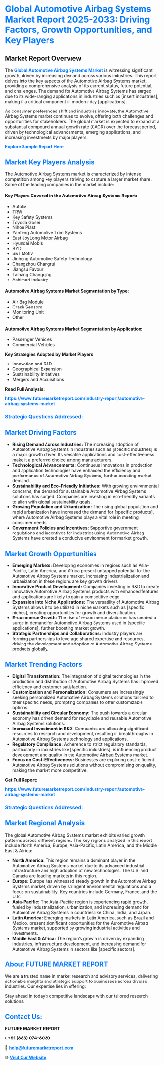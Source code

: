 <h1 style="color: #007BFF;">Global Automotive Airbag Systems Market Report 2025-2033: Driving Factors, Growth Opportunities, and Key Players</h1>

<section id="overview">
<h2>Market Report Overview</h2>
<p>The <a href="https://www.futuremarketreport.com/industry-report/automotive-airbag-systems-market" style="color: #007BFF; text-decoration: none;"><strong>Global Automotive Airbag Systems Market</strong></a> is witnessing significant growth, driven by increasing demand across various industries. This report delves into the key aspects of the Automotive Airbag Systems market, providing a comprehensive analysis of its current status, future potential, and challenges. The demand for Automotive Airbag Systems has surged due to its wide-ranging applications in industries such as [insert industries], making it a critical component in modern-day [applications].</p>
<p>As consumer preferences shift and industries innovate, the Automotive Airbag Systems market continues to evolve, offering both challenges and opportunities for stakeholders. The global market is expected to expand at a substantial compound annual growth rate (CAGR) over the forecast period, driven by technological advancements, emerging applications, and increasing investments by major players.</p>
</section>

<section id="overview">
<p><a href="https://www.futuremarketreport.com/request-sample/reportId=90853" style="color: #007BFF; text-decoration: none;"><strong>Explore Sample Report Here</strong></a></p>
</section>

<section id="key-players">
<h2 style="color: #007BFF;">Market Key Players Analysis</h2>
<p>The Automotive Airbag Systems market is characterized by intense competition among key players striving to capture a larger market share. Some of the leading companies in the market include:</p>
<h4>Key Players Covered in the Automotive Airbag Systems Report:</h4>
<ul><li>Autoliv</li><li>TRW</li><li>Key Safety Systems</li><li>Toyoda Gosei</li><li>Nihon Plast</li><li>Yanfeng Automotive Trim Systems</li><li>East JoyLong Motor Airbag</li><li>Hyundai Mobis</li><li>BYD</li><li>S&amp;T Motiv</li><li>Jinheng Automotive Safety Technology</li><li>Changzhou Changrui</li><li>Jiangsu Favour</li><li>Taihang Changqing</li><li>Ashimori Industry</li></ul>
<h4>Automotive Airbag Systems Market Segmentation by Type:</h4>
<ul><li>Air Bag Module</li><li>Crash Sensors</li><li>Monitoring Unit</li><li>Other</li></ul>

<h4>Automotive Airbag Systems Market Segmentation by Application:</h4>
<ul><li>Passenger Vehicles</li><li>Commercial Vehicles</li></ul>
<p><strong>Key Strategies Adopted by Market Players:</strong></p>
<ul>
<li>Innovation and R&D</li>
<li>Geographical Expansion</li>
<li>Sustainability Initiatives</li>
<li>Mergers and Acquisitions</li>
</ul>
</section>

<section>
<p><strong>Read Full Analysis: </strong></p><a href="https://www.futuremarketreport.com/industry-report/automotive-airbag-systems-market" style="color: #007BFF; text-decoration: none;"><strong>https://www.futuremarketreport.com/industry-report/automotive-airbag-systems-market</strong></a>
<h3 style="color: #007BFF;">Strategic Questions Addressed:</h3>
</section>

<section id="driving-factors">
<h2 style="color: #007BFF;">Market Driving Factors</h2>
<ul>
<li><strong>Rising Demand Across Industries:</strong> The increasing adoption of Automotive Airbag Systems in industries such as [specific industries] is a major growth driver. Its versatile applications and cost-effectiveness make it a preferred choice among manufacturers.</li>
<li><strong>Technological Advancements:</strong> Continuous innovations in production and application technologies have enhanced the efficiency and performance of Automotive Airbag Systems, further boosting market demand.</li>
<li><strong>Sustainability and Eco-Friendly Initiatives:</strong> With growing environmental concerns, the demand for sustainable Automotive Airbag Systems solutions has surged. Companies are investing in eco-friendly variants to align with global sustainability goals.</li>
<li><strong>Growing Population and Urbanization:</strong> The rising global population and rapid urbanization have increased the demand for [specific products], where Automotive Airbag Systems plays a vital role in meeting consumer needs.</li>
<li><strong>Government Policies and Incentives:</strong> Supportive government regulations and incentives for industries using Automotive Airbag Systems have created a conducive environment for market growth.</li>
</ul>
</section>

<section id="growth-opportunities">
<h2 style="color: #007BFF;">Market Growth Opportunities</h2>
<ul>
<li><strong>Emerging Markets:</strong> Developing economies in regions such as Asia-Pacific, Latin America, and Africa present untapped potential for the Automotive Airbag Systems market. Increasing industrialization and urbanization in these regions are key growth drivers.</li>
<li><strong>Innovative Product Development:</strong> Companies investing in R&D to create innovative Automotive Airbag Systems products with enhanced features and applications are likely to gain a competitive edge.</li>
<li><strong>Expansion into Niche Applications:</strong> The versatility of Automotive Airbag Systems allows it to be utilized in niche markets such as [specific niches], creating opportunities for growth and diversification.</li>
<li><strong>E-commerce Growth:</strong> The rise of e-commerce platforms has created a surge in demand for Automotive Airbag Systems used in [specific applications], further boosting market growth.</li>
<li><strong>Strategic Partnerships and Collaborations:</strong> Industry players are forming partnerships to leverage shared expertise and resources, driving the development and adoption of Automotive Airbag Systems products globally.</li>
</ul>
</section>

<section id="trending-factors">
<h2 style="color: #007BFF;">Market Trending Factors</h2>
<ul>
<li><strong>Digital Transformation:</strong> The integration of digital technologies in the production and distribution of Automotive Airbag Systems has improved efficiency and customer satisfaction.</li>
<li><strong>Customization and Personalization:</strong> Consumers are increasingly seeking personalized Automotive Airbag Systems solutions tailored to their specific needs, prompting companies to offer customizable options.</li>
<li><strong>Sustainability and Circular Economy:</strong> The push towards a circular economy has driven demand for recyclable and reusable Automotive Airbag Systems solutions.</li>
<li><strong>Increased Investment in R&D:</strong> Companies are allocating significant resources to research and development, resulting in breakthroughs in Automotive Airbag Systems technology and applications.</li>
<li><strong>Regulatory Compliance:</strong> Adherence to strict regulatory standards, particularly in industries like [specific industries], is influencing product development and quality in the Automotive Airbag Systems market.</li>
<li><strong>Focus on Cost-Effectiveness:</strong> Businesses are exploring cost-efficient Automotive Airbag Systems solutions without compromising on quality, making the market more competitive.</li>
</ul>
</section>

<section>
<p><strong>Get Full Report: </strong></p><a href="https://www.futuremarketreport.com/industry-report/automotive-airbag-systems-market" style="color: #007BFF; text-decoration: none;"><strong>https://www.futuremarketreport.com/industry-report/automotive-airbag-systems-market</strong></a>
<h3 style="color: #007BFF;">Strategic Questions Addressed:</h3>
</section>


<section id="regional-analysis">
<h2 style="color: #007BFF;">Market Regional Analysis</h2>
<p>The global Automotive Airbag Systems market exhibits varied growth patterns across different regions. The key regions analyzed in this report include North America, Europe, Asia-Pacific, Latin America, and the Middle East & Africa:</p>
<ul>
<li><strong>North America:</strong> This region remains a dominant player in the Automotive Airbag Systems market due to its advanced industrial infrastructure and high adoption of new technologies. The U.S. and Canada are leading markets in this region.</li>
<li><strong>Europe:</strong> Europe has witnessed steady growth in the Automotive Airbag Systems market, driven by stringent environmental regulations and a focus on sustainability. Key countries include Germany, France, and the U.K.</li>
<li><strong>Asia-Pacific:</strong> The Asia-Pacific region is experiencing rapid growth, fueled by industrialization, urbanization, and increasing demand for Automotive Airbag Systems in countries like China, India, and Japan.</li>
<li><strong>Latin America:</strong> Emerging markets in Latin America, such as Brazil and Mexico, present significant opportunities for the Automotive Airbag Systems market, supported by growing industrial activities and investments.</li>
<li><strong>Middle East & Africa:</strong> The region’s growth is driven by expanding industries, infrastructure development, and increasing demand for Automotive Airbag Systems in sectors like [specific sectors].</li>
</ul>
</section>

<footer>
<h2 style="color: #007BFF;">About FUTURE MARKET REPORT</h2>
<p>We are a trusted name in market research and advisory services, delivering actionable insights and strategic support to businesses across diverse industries. Our expertise lies in offering:</p>

<p>Stay ahead in today’s competitive landscape with our tailored research solutions.</p>

<h2 style="color: #007BFF;">Contact Us:</h2>
<p><strong>FUTURE MARKET REPORT</strong></p>
<p>📞 <strong>+91 (883) 074-8030</strong></p>
<p>📧 <strong><a href="mailto:help@futuremarketreport.com" style="color: #007BFF;">help@futuremarketreport.com</a></strong></p>
<p>🌐 <strong><a href="https://www.futuremarketreport.com/" style="color: #007BFF;">Visit Our Website</a></strong></p>
</footer>